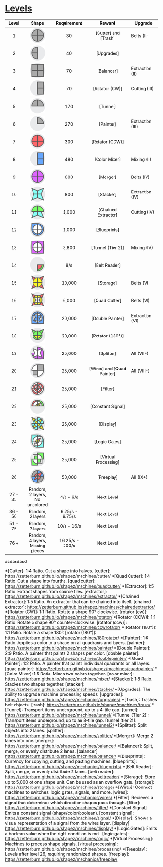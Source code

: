 # [Levels](https://zetterburn.github.io/shapez/levels/)

<style>
* { color: #000000;}
</style>

| <span  title="The number of the level">Level</span>|<span  title="The shape requirement for the level.">Shape</span>|<span  title="The amount/speed requirement for the level.">Requirement</span>|<span  title="The reward for completing this level requirement.">Reward</span>|<span  title="The upgrade that this shape is first required for, if applicable.">Upgrade</span>|
|:-:|:-:|:-:|:-:|-|
|1 |<img src="iCuCuCuCu.png"  alt="CuCuCuCu"  width="50"/> |30|[Cutter] and [Trash]|Belts (II)|
|2|<img src="i----CuCu.png"  alt="----CuCu"  width="50"/> |40|[Upgrades]|
|3|<img src="iRuRuRuRu.png"  alt="RuRuRuRu"  width="50"/> |70|[Balancer]|Extraction (II)|
|4|<img src="iRuRu----.png"  alt="RuRu----"  width="50"/> |70|[Rotator (CW)]|Cutting (III)|
|5|<img src="iCu----Cu.png"  alt="Cu----Cu"  width="50"/> |170|[Tunnel]|
|6|<img src="iCu------.png"  alt="Cu------"  width="50"/> |270|[Painter]|Extraction (III)|
|7|<img src="iCrCrCrCr.png"  alt="CrCrCrCr"  width="50"/> |300|[Rotator (CCW)]|
|8|<img src="iRbRb----.png"  alt="RbRb----"  width="50"/> |480|[Color Mixer]|Mixing (II)|
|9|<img src="iCpCpCpCp.png"  alt="CpCpCpCp"  width="50"/> |600|[Merger]|Belts (IV)|
|10|<img src="iScScScSc.png"  alt="ScScScSc"  width="50"/> |800|[Stacker]|Extraction (IV)|
|11|<img src="iCgScScCg.png"  alt="CgScScCg"  width="50"/> |1,000|[Chained Extractor]|Cutting (IV)|
|12|<img src="iCbCbCbRb_CwCwCwCw.png"  alt="CbCbCbRb:CwCwCwCw"  width="50"/> |1,000|[Blueprints]|
|13|<img src="iRpRpRpRp_CwCwCwCw.png"  alt="RpRpRpRp:CwCwCwCw"  width="50"/> |3,800|[Tunnel (Tier 2)]|Mixing (IV)|
|14|<img src="i--Cg----_--Cr----.png"  alt="--Cg----:--Cr----"  width="50"/> |8/s|[Belt Reader]|
|15|<img src="iSrSrSrSr_CyCyCyCy.png"  alt="SrSrSrSr:CyCyCyCy"  width="50"/> |10,000|[Storage]|Belts (V)
|16|<img src="iSrSrSrSr_CyCyCyCy_SwSwSwSw.png"  alt="SrSrSrSr:CyCyCyCy:SwSwSwSw"  width="50"/> |6,000|[Quad Cutter]|Belts (VI)
|17|<img src="iCbRbRbCb_CwCwCwCw_WbWbWbWb.png"  alt="CbRbRbCb:CwCwCwCw:WbWbWbWb"  width="50"/> |20,000|[Double Painter]|Extraction (VI)
|18|<img src="iSg----Sg_CgCgCgCg_--CyCy--.png"  alt="Sg----Sg:CgCgCgCg:--CyCy--"  width="50"/> |20,000|[Rotator (180°)]|
|19|<img src="iCpRpCp--_SwSwSwSw.png"  alt="CpRpCp--:SwSwSwSw"  width="50"/> |25,000|[Splitter]|All (VII+)
|20|<img src="iRuCw--Cw_----Ru--.png"  alt="RuCw--Cw:----Ru--"  width="50"/> |25,000|[Wires] and [Quad Painter]|All (VIII+)|
|21|<img src="iCrCwCrCw_CwCrCwCr_CrCwCrCw_CwCrCwCr.png"  alt="CrCwCrCw:CwCrCwCr:CrCwCrCw:CwCrCwCr"  width="50"/> |25,000|[Filter]|
|22|<img src="iCg----Cr_Cw----Cw_Sy------_Cy----Cy.png"  alt="Cg----Cr:Cw----Cw:Sy------:Cy----Cy"  width="50"/> |25,000|[Constant Signal]|
|23|<img src="iCcSyCcSy_SyCcSyCc_CcSyCcSy.png"  alt="CcSyCcSy:SyCcSyCc:CcSyCcSy"  width="50"/> |25,000|[Display]|
|24|<img src="iCcRcCcRc_RwCwRwCw_Sr--Sw--_CyCyCyCy.png"  alt="CcRcCcRc:RwCwRwCw:Sr--Sw--:CyCyCyCy"  width="50"/> |25,000|[Logic Gates]|
|25|<img src="iRg--Rg--_CwRwCwRw_--Rg--Rg.png"  alt="Rg--Rg--:CwRwCwRw:--Rg--Rg"  width="50"/> |25,000|[Virtual Processing]|
|26|<img src="iCbCuCbCu_Sr------_--CrSrCr_CwCwCwCw.png"  alt="drawCbCuCbCu:Sr------:--CrSrCr:CwCwCwCwing"  width="50"/> |50,000|[Freeplay]|All (IX+)|
|27 - 35| Random,<br/>2 layers,<br/>No uncolored|4/s - 6/s | Next Level|
|36 - 50| Random,<br/>2 layers|6.25/s - 9.75/s | Next Level|
|51 - 75| Random,<br/>3 layers|10/s - 16/s | Next Level|
|76 +| Random,<br/>4 layers,<br/>Missing pieces|16.25/s - 200/s | Next Level|

asdasdasd

*[Cutter]: 1:4 Ratio. Cut a shape into halves.
[cutter]: https://zetterburn.github.io/shapez/machines/cutter/
*[Quad Cutter]: 1:4 Ratio. Cut a shape into fourths.
[quad cutter]: https://zetterburn.github.io/shapez/machines/quadcutter/
*[Extractor]: 1:5 Ratio. Extract shapes from source tiles.
[extractor]: https://zetterburn.github.io/shapez/machines/extractor/
*[Chained Extractor]: 1:5 Ratio. An extractor that can be chained into itself.
[chained extractor]: https://zetterburn.github.io/shapez/machines/chainedextractor/
*[Rotator (CW)]: 1:1 Ratio. Rotate a shape 90° clockwise.
[rotator (cw)]: https://zetterburn.github.io/shapez/machines/rotator/
*[Rotator (CCW)]: 1:1 Ratio. Rotate a shape 90° counter-clockwise.
[rotator (ccw)]: https://zetterburn.github.io/shapez/machines/ccwrotator/
*[Rotator (180°)]: 1:1 Ratio. Rotate a shape 180°.
[rotator (180°)]: https://zetterburn.github.io/shapez/machines/180rotator/
*[Painter]: 1:6 Ratio. Applies a color to a shape on all quadrants and layers.
[painter]: https://zetterburn.github.io/shapez/machines/painter/
*[Double Painter]: 2:9 Ratio. A painter that paints 2 shapes per color.
[double painter]: https://zetterburn.github.io/shapez/machines/doublepainter/
*[Quad Painter]: 1:2 Ratio. A painter that paints individual quadrants on all layers.
[quad painter]: https://zetterburn.github.io/shapez/machines/quadpainter/
*[Color Mixer]: 1:5 Ratio. Mixes two colors together.
[color mixer]: https://zetterburn.github.io/shapez/machines/mixer/
*[Stacker]: 1:8 Ratio. Stackes two shapes together.
[stacker]: https://zetterburn.github.io/shapez/machines/stacker/
*[Upgrades]: The ability to upgrade machine processing speeds.
[upgrades]: https://zetterburn.github.io/shapez/mechanics/upgrades/
*[Trash]: Trashes belt objects.
[trash]: https://zetterburn.github.io/shapez/machines/trash/
*[Tunnel]: Transport items underground, up to a 4-tile gap.
[tunnel]: https://zetterburn.github.io/shapez/machines/tunnel/
*[Tunnel (Tier 2)]: Transport items underground, up to an 8-tile gap.
[tunnel (tier 2)]: https://zetterburn.github.io/shapez/machines/tunnel2/
*[Splitter]: Split objects into 2 lanes.
[splitter]: https://zetterburn.github.io/shapez/machines/splitter/
*[Merger]: Merge 2 lanes into one.
[merger]: https://zetterburn.github.io/shapez/machines/balancer/
*[Balancer]: Split, merge, or evenly distribute 2 lanes.
[balancer]: https://zetterburn.github.io/shapez/machines/balancer/
*[Blueprints]: Currency for copying, cutting, and pasting machines.
[blueprints]: https://zetterburn.github.io/shapez/mechanics/blueprints/
*[Belt Reader]: Split, merge, or evenly distribute 2 lanes.
[belt reader]: https://zetterburn.github.io/shapez/machines/beltreader/
*[Storage]: Store up to 5,000 of one shape unit. Can be used as an overflow gate.
[storage]: https://zetterburn.github.io/shapez/machines/storage/
*[Wires]: Connect machines to switches, logic gates, signals, and more.
[wires]: https://zetterburn.github.io/shapez/mechanics/wires/
*[Filter]: Recieves a signal that determines which direction shapes pass through.
[filter]: https://zetterburn.github.io/shapez/machines/filter/
*[Constant Signal]: Emits a constant signal (shape/color/boolean).
[constant signal]: https://zetterburn.github.io/shapez/machines/signal/
*[Display]: Shows a visual representation of a signal from the wires layer.
[display]: https://zetterburn.github.io/shapez/machines/display/
*[Logic Gates]: Emits a boolean value when the right condition is met.
[logic gates]: https://zetterburn.github.io/shapez/machines/logic/
*[Virtual Processing]: Machines to process shape signals.
[virtual processing]: https://zetterburn.github.io/shapez/machines/processing/
*[Freeplay]: Levels after level 26, requiring randomized shapes.
[freeplay]: https://zetterburn.github.io/shapez/mechanics/freeplay/